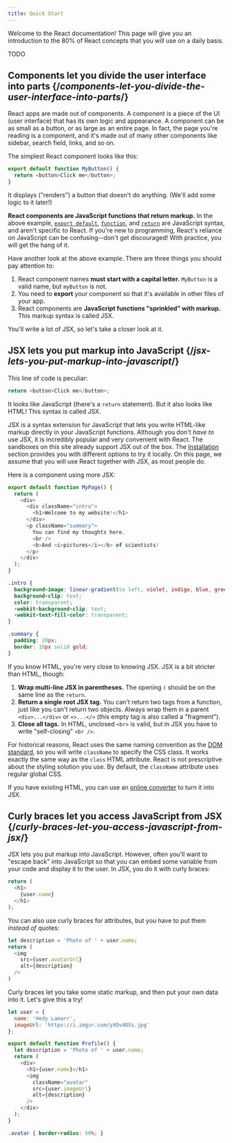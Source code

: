 ```yaml
---
title: Quick Start
---
```


<Intro>

Welcome to the React documentation! This page will give you an introduction to the 80% of React concepts that you will use on a daily basis.

</Intro>

<YouWillLearn>

TODO

</YouWillLearn>

## Components let you divide the user interface into parts {/*components-let-you-divide-the-user-interface-into-parts*/}

React apps are made out of components. A component is a piece of the UI (user interface) that has its own logic and appearance. A component can be as small as a button, or as large as an entire page. In fact, the page you're reading is a component, and it's made out of many other components like sidebar, search field, links, and so on.

The simplest React component looks like this:

<Sandpack>

```js
export default function MyButton() {
  return <button>Click me</button>;
}
```

</Sandpack>

It displays ("renders") a button that doesn't do anything. (We'll add some logic to it later!)

**React components are JavaScript functions that return markup.** In the above example, [`export default`](https://developer.mozilla.org/en-US/docs/web/javascript/reference/statements/export), [`function`](https://developer.mozilla.org/en-US/docs/web/javascript/reference/statements/function), and [`return`](https://developer.mozilla.org/en-US/docs/web/javascript/reference/statements/return) are JavaScript syntax, and aren't specific to React. If you're new to programming, React's reliance on JavaScript can be confusing--don't get discouraged! With practice, you *will* get the hang of it.

Have another look at the above example. There are three things you should pay attention to:

1. React component names **must start with a capital letter.** `MyButton` is a valid name, but `myButton` is not.
2. You need to **export** your component so that it's available in other files of your app.
3. React components are **JavaScript functions "sprinkled" with markup.** This markup syntax is called JSX.

You'll write a lot of JSX, so let's take a closer look at it.

## JSX lets you put markup into JavaScript {/*jsx-lets-you-put-markup-into-javascript*/}

This line of code is peculiar:

```js
return <button>Click me</button>;
```

It looks like JavaScript (there's a `return` statement). But it also looks like HTML! This syntax is called JSX.

JSX is a syntax extension for JavaScript that lets you write HTML-like markup directly in your JavaScript functions. Although you don't _have to_ use JSX, it is incredibly popular and very convenient with React. The sandboxes on this site already support JSX out of the box. The [Installation](/learn/installation) section provides you with different options to try it locally. On this page, we assume that you will use React together with JSX, as most people do.

Here is a component using more JSX:

<Sandpack>

```js
export default function MyPage() {
  return (
    <div>
      <div className="intro">
        <h1>Welcome to my website!</h1>
      </div>
      <p className="summary">
        You can find my thoughts here.
        <br />
        <b>And <i>pictures</i></b> of scientists!
      </p>
    </div>
  );
}
```

```css styles.css
.intro {
  background-image: linear-gradient(to left, violet, indigo, blue, green, yellow, orange, red);
  background-clip: text;
  color: transparent;
  -webkit-background-clip: text;
  -webkit-text-fill-color: transparent;
}

.summary {
  padding: 20px;
  border: 10px solid gold;
}
```

</Sandpack>

If you know HTML, you're very close to knowing JSX. JSX is a bit stricter than HTML, though:

1. **Wrap multi-line JSX in parentheses.** The opening `(` should be on the same line as the `return`.
2. **Return a single root JSX tag.** You can't return two tags from a function, just like you can't return two objects. Always wrap them in a parent `<div>...</div>` or `<>...</>` (this empty tag is also called a "fragment").
3. **Close all tags.** In HTML, unclosed `<br>` is valid, but in JSX you have to write "self-closing" `<br />`.

For historical reasons, React uses the same naming convention as the [DOM standard](https://developer.mozilla.org/en-US/docs/Web/API/Element/className), so you will write `className` to specify the CSS class. It works exactly the same way as the `class` HTML attribute. React is not prescriptive about the styling solution you use. By default, the `className` attribute uses regular global CSS.

If you have existing HTML, you can use an [online converter](https://transform.tools/html-to-jsx) to turn it into JSX.

## Curly braces let you access JavaScript from JSX {/*curly-braces-let-you-access-javascript-from-jsx*/}

JSX lets you put markup into JavaScript. However, often you'll want to "escape back" into JavaScript so that you can embed some variable from your code and display it to the user. In JSX, you do it with curly braces:

```js {3}
return (
  <h1>
    {user.name}
  </h1>
);
```

You can also use curly braces for attributes, but you have to put them *instead of* quotes:

```js {4,5}
let description = 'Photo of ' + user.name;
return (
  <img
    src={user.avatarUrl}
    alt={description}
  />
)
```

Curly braces let you take some static markup, and then put your own data into it. Let's give this a try!

<Sandpack>

```js
let user = {
  name: 'Hedy Lamarr',
  imageUrl: 'https://i.imgur.com/yXOvdOSs.jpg'
};

export default function Profile() {
  let description = 'Photo of ' + user.name;
  return (
    <div>
      <h1>{user.name}</h1>
      <img
        className="avatar"
        src={user.imageUrl}
        alt={description}
      />
    </div>
  );
}
```

```css
.avatar { border-radius: 50%; }
```

</Sandpack>
